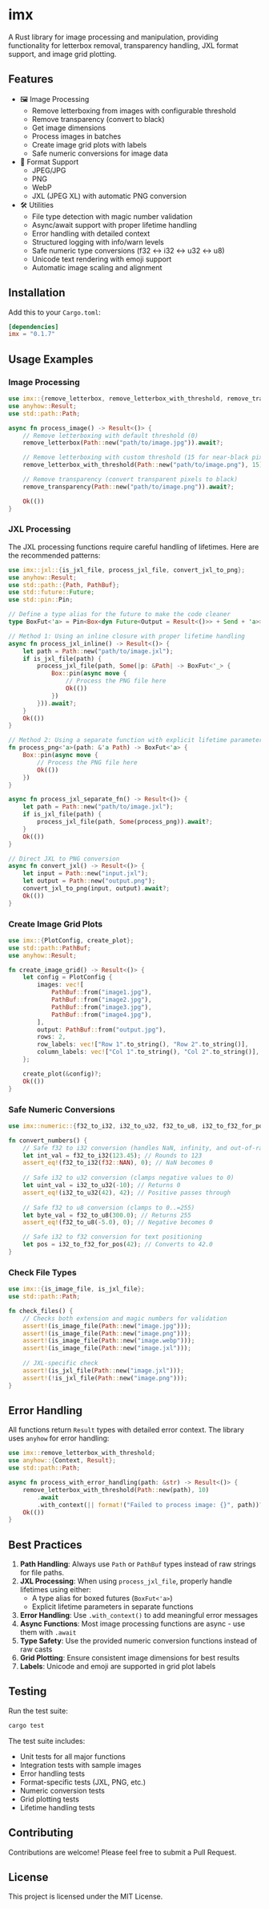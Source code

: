 # imx

A Rust library for image processing and manipulation, providing functionality for letterbox removal, transparency handling, JXL format support, and image grid plotting.

## Features

- 🖼️ Image Processing
  - Remove letterboxing from images with configurable threshold
  - Remove transparency (convert to black)
  - Get image dimensions
  - Process images in batches
  - Create image grid plots with labels
  - Safe numeric conversions for image data
- 📸 Format Support
  - JPEG/JPG
  - PNG
  - WebP
  - JXL (JPEG XL) with automatic PNG conversion
- 🛠️ Utilities
  - File type detection with magic number validation
  - Async/await support with proper lifetime handling
  - Error handling with detailed context
  - Structured logging with info/warn levels
  - Safe numeric type conversions (f32 ↔ i32 ↔ u32 ↔ u8)
  - Unicode text rendering with emoji support
  - Automatic image scaling and alignment

## Installation

Add this to your `Cargo.toml`:

```toml
[dependencies]
imx = "0.1.7"
```

## Usage Examples

### Image Processing

```rust
use imx::{remove_letterbox, remove_letterbox_with_threshold, remove_transparency};
use anyhow::Result;
use std::path::Path;

async fn process_image() -> Result<()> {
    // Remove letterboxing with default threshold (0)
    remove_letterbox(Path::new("path/to/image.jpg")).await?;

    // Remove letterboxing with custom threshold (15 for near-black pixels)
    remove_letterbox_with_threshold(Path::new("path/to/image.png"), 15).await?;

    // Remove transparency (convert transparent pixels to black)
    remove_transparency(Path::new("path/to/image.png")).await?;

    Ok(())
}
```

### JXL Processing

The JXL processing functions require careful handling of lifetimes. Here are the recommended patterns:

```rust
use imx::jxl::{is_jxl_file, process_jxl_file, convert_jxl_to_png};
use anyhow::Result;
use std::path::{Path, PathBuf};
use std::future::Future;
use std::pin::Pin;

// Define a type alias for the future to make the code cleaner
type BoxFut<'a> = Pin<Box<dyn Future<Output = Result<()>> + Send + 'a>>;

// Method 1: Using an inline closure with proper lifetime handling
async fn process_jxl_inline() -> Result<()> {
    let path = Path::new("path/to/image.jxl");
    if is_jxl_file(path) {
        process_jxl_file(path, Some(|p: &Path| -> BoxFut<'_> {
            Box::pin(async move {
                // Process the PNG file here
                Ok(())
            })
        })).await?;
    }
    Ok(())
}

// Method 2: Using a separate function with explicit lifetime parameter
fn process_png<'a>(path: &'a Path) -> BoxFut<'a> {
    Box::pin(async move {
        // Process the PNG file here
        Ok(())
    })
}

async fn process_jxl_separate_fn() -> Result<()> {
    let path = Path::new("path/to/image.jxl");
    if is_jxl_file(path) {
        process_jxl_file(path, Some(process_png)).await?;
    }
    Ok(())
}

// Direct JXL to PNG conversion
async fn convert_jxl() -> Result<()> {
    let input = Path::new("input.jxl");
    let output = Path::new("output.png");
    convert_jxl_to_png(input, output).await?;
    Ok(())
}
```

### Create Image Grid Plots

```rust
use imx::{PlotConfig, create_plot};
use std::path::PathBuf;
use anyhow::Result;

fn create_image_grid() -> Result<()> {
    let config = PlotConfig {
        images: vec![
            PathBuf::from("image1.jpg"),
            PathBuf::from("image2.jpg"),
            PathBuf::from("image3.jpg"),
            PathBuf::from("image4.jpg"),
        ],
        output: PathBuf::from("output.jpg"),
        rows: 2,
        row_labels: vec!["Row 1".to_string(), "Row 2".to_string()],
        column_labels: vec!["Col 1".to_string(), "Col 2".to_string()],
    };

    create_plot(&config)?;
    Ok(())
}
```

### Safe Numeric Conversions

```rust
use imx::numeric::{f32_to_i32, i32_to_u32, f32_to_u8, i32_to_f32_for_pos};

fn convert_numbers() {
    // Safe f32 to i32 conversion (handles NaN, infinity, and out-of-range values)
    let int_val = f32_to_i32(123.45); // Rounds to 123
    assert_eq!(f32_to_i32(f32::NAN), 0); // NaN becomes 0
    
    // Safe i32 to u32 conversion (clamps negative values to 0)
    let uint_val = i32_to_u32(-10); // Returns 0
    assert_eq!(i32_to_u32(42), 42); // Positive passes through
    
    // Safe f32 to u8 conversion (clamps to 0..=255)
    let byte_val = f32_to_u8(300.0); // Returns 255
    assert_eq!(f32_to_u8(-5.0), 0); // Negative becomes 0

    // Safe i32 to f32 conversion for text positioning
    let pos = i32_to_f32_for_pos(42); // Converts to 42.0
}
```

### Check File Types

```rust
use imx::{is_image_file, is_jxl_file};
use std::path::Path;

fn check_files() {
    // Checks both extension and magic numbers for validation
    assert!(is_image_file(Path::new("image.jpg")));
    assert!(is_image_file(Path::new("image.png")));
    assert!(is_image_file(Path::new("image.webp")));
    assert!(is_image_file(Path::new("image.jxl")));
    
    // JXL-specific check
    assert!(is_jxl_file(Path::new("image.jxl")));
    assert!(!is_jxl_file(Path::new("image.png")));
}
```

## Error Handling

All functions return `Result` types with detailed error context. The library uses `anyhow` for error handling:

```rust
use imx::remove_letterbox_with_threshold;
use anyhow::{Context, Result};
use std::path::Path;

async fn process_with_error_handling(path: &str) -> Result<()> {
    remove_letterbox_with_threshold(Path::new(path), 10)
        .await
        .with_context(|| format!("Failed to process image: {}", path))?;
    Ok(())
}
```

## Best Practices

1. **Path Handling**: Always use `Path` or `PathBuf` types instead of raw strings for file paths.
2. **JXL Processing**: When using `process_jxl_file`, properly handle lifetimes using either:
   - A type alias for boxed futures (`BoxFut<'a>`)
   - Explicit lifetime parameters in separate functions
3. **Error Handling**: Use `.with_context()` to add meaningful error messages
4. **Async Functions**: Most image processing functions are async - use them with `.await`
5. **Type Safety**: Use the provided numeric conversion functions instead of raw casts
6. **Grid Plotting**: Ensure consistent image dimensions for best results
7. **Labels**: Unicode and emoji are supported in grid plot labels

## Testing

Run the test suite:

```bash
cargo test
```

The test suite includes:
- Unit tests for all major functions
- Integration tests with sample images
- Error handling tests
- Format-specific tests (JXL, PNG, etc.)
- Numeric conversion tests
- Grid plotting tests
- Lifetime handling tests

## Contributing

Contributions are welcome! Please feel free to submit a Pull Request.

## License

This project is licensed under the MIT License.
